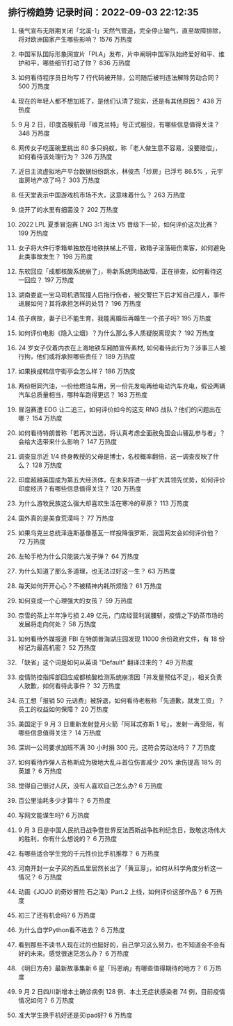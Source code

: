 
## 排行榜趋势 记录时间：2022-09-03 22:12:35
  
  1. 俄气宣布无限期关闭「北溪-1」天然气管道，完全停止输气，直至故障排除，将对欧洲国家产生哪些影响？ 1576 万热度
    
  2. 中国军队国际形象网宣片「PLA」发布，片中阐明中国军队始终爱好和平、维护和平，哪些细节打动了你？ 836 万热度
    
  3. 如何看待程序员日均写 7 行代码被开除，公司随后被判违法解除劳动合同？ 500 万热度
    
  4. 现在的年轻人都不想加班了，是他们认清了现实，还是有其他原因？ 438 万热度
    
  5. 9 月 2 日，印度首艘航母「维克兰特」号正式服役，有哪些信息值得关注？ 348 万热度
    
  6. 网传女子吃面碗里挑出 80 多只蚂蚁，称「老人做生意不容易，没要赔偿」，如何看待该处理行为？ 326 万热度
    
  7. 近日主流虚拟地产平台数据纷纷跳水，林俊杰「炒房」已浮亏 86.5% ，元宇宙房地产凉了吗？ 303 万热度
    
  8. 任天堂表示中国游戏机市场不大，这意味着什么？ 263 万热度
    
  9. 烧开了的水里有细菌没？ 202 万热度
    
  10. 2022 LPL 夏季冒泡赛 LNG 3:1 淘汰 V5 晋级下一轮，如何评价这次比赛？ 199 万热度
    
  11. 女子将大件行李箱单独放在地铁扶梯上不管，致箱子滚落砸伤乘客，如何避免此类事故发生？ 198 万热度
    
  12. 东软回应「成都核酸系统崩了」，称新系统网络故障，正在排查，如何看待这一回应？ 197 万热度
    
  13. 湖南娄底一宝马司机酒驾撞人后拖行伤者，被交警拦下后才知自己撞人，事件进展如何？其将承担怎样的处罚？ 196 万热度
    
  14. 孩子病故，妻子已不能生育，我能离婚后再婚生一个孩子吗? 195 万热度
    
  15. 如何评价电影《隐入尘烟》？为什么那么多人质疑脱离现实？ 192 万热度
    
  16. 24 岁女子仅着内衣在上海地铁车厢拍宣传素材, 如何看待此行为？涉事三人被行拘，他们或将承担哪些责任？ 189 万热度
    
  17. 如果换成韩信守街亭会怎么样？ 186 万热度
    
  18. 两份相同汽油，一份给燃油车用，另一份先发电再给电动汽车充电，假设两辆汽车总质量相当，哪种车跑得更远？ 163 万热度
    
  19. 冒泡赛遭 EDG 让二追三，如何评价如今的这支 RNG 战队？他们的问题出在哪？ 154 万热度
    
  20. 如何看待特朗普称「若再次当选，将认真考虑全面赦免国会山骚乱参与者」？会给大选带来什么影响？ 147 万热度
    
  21. 调查显示近 1/4 终身教授的父母是博士，名校概率翻倍，这一调查反映了什么？ 128 万热度
    
  22. 印度超越英国成为第五大经济体，在未来将进一步扩大其领先优势，如何评价印度经济？有哪些信息值得关注？ 120 万热度
    
  23. 为什么游牧民族这么强大却喜欢生活在寒冷的草原？ 113 万热度
    
  24. 国外真的是美食荒漠吗？ 77 万热度
    
  25. 如果乌克兰总统泽连斯基像基瓦一样投降俄罗斯，我国网友会如何评价他？ 72 万热度
    
  26. 左轮手枪为什么只能装六发子弹？ 64 万热度
    
  27. 为什么知道了那么多道理，也无法过好这一生？ 63 万热度
    
  28. 每天如何开开心心？不被精神内耗所烦恼？ 61 万热度
    
  29. 如何变成一个心理强大的女孩？ 59 万热度
    
  30. 奈雪的茶上半年净亏损 2.49 亿元，门店经营利润腰斩，疫情之下奶茶市场的发展将走向何处？ 58 万热度
    
  31. 如何看待外媒报道 FBI 在特朗普海湖庄园发现 11000 余份政府文件，有 18 份标记为最高机密？ 52 万热度
    
  32. 「缺省」这个词是如何从英语 "Default" 翻译过来的？ 49 万热度
    
  33. 疫情防控指挥部回应成都核酸检测系统崩溃因「并发量预估不足」，相关负责人致歉，如何看待此事件？ 32 万热度
    
  34. 员工想「报销 50 元话费」被辞退，如何看待老板称「先道歉，就发工资」？员工的权益如何保障？ 20 万热度
    
  35. 美国定于 9 月 3 日重新发射登月火箭「阿耳忒弥斯 1 号」，发射一再受阻，有哪些信息值得关注？ 14 万热度
    
  36. 深圳一公司要求加班不满 30 小时捐 300 元，这符合劳动法吗？ 7 万热度
    
  37. 如何看待炸弹人吉格斯成为极地大乱斗首位伤害减少 20% 承伤提高 18% 的英雄？ 6 万热度
    
  38. 觉得自己很讨人厌，没有人喜欢自己怎么办? 6 万热度
    
  39. 百公里油耗多少才算牛？ 6 万热度
    
  40. 写网文能谋生吗? 6 万热度
    
  41. 9 月 3 日是中国人民抗日战争暨世界反法西斯战争胜利纪念日，致敬这场伟大的胜利，你有什么想说的？ 6 万热度
    
  42. 有哪些适合学生党的千元性价比手机推荐？ 6 万热度
    
  43. 河南开封一女子买的西瓜里居然长出了「黄豆芽」，如何从科学角度分析这一情况？ 6 万热度
    
  44. 动画《JOJO 的奇妙冒险 石之海》Part.2 上线，如何评价这部作品？ 6 万热度
    
  45. 初三了还有机会吗? 6 万热度
    
  46. 为什么自学Python看不进去？ 6 万热度
    
  47. 看到那些不读书人现在过的也挺好的，自己学习这么努力，也不知道会不会有好的未来。感觉很迷茫怎么办？ 6 万热度
    
  48. 《明日方舟》最新故事集新 6 星「玛恩纳」有哪些值得期待的地方？ 6 万热度
    
  49. 9 月 2 日四川新增本土确诊病例 128 例、本土无症状感染者 74 例，目前疫情情况如何？ 6 万热度
    
  50. 准大学生换手机好还是买ipad好? 6 万热度
    